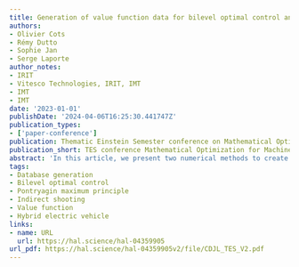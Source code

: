 ```yaml
---
title: Generation of value function data for bilevel optimal control and application to hybrid electric vehicle
authors:
- Olivier Cots
- Rémy Dutto
- Sophie Jan
- Serge Laporte
author_notes:
- IRIT
- Vitesco Technologies, IRIT, IMT
- IMT
- IMT
date: '2023-01-01'
publishDate: '2024-04-06T16:25:30.441747Z'
publication_types:
- ['paper-conference']
publication: Thematic Einstein Semester conference on Mathematical Optimization for Machine Learning
publication_short: TES conference Mathematical Optimization for Machine Learning
abstract: 'In this article, we present two numerical methods to create a database for the approximation of the value function of a bilevel optimal control problem. The first method is based on the computation of the value function via indirect simple shooting, which implies to find the zeros of functions. The second one amounts to solve Cauchy problems. These two techniques are compared, in terms of prior information, computation cost and data distribution, on an industrial application: the torque split and gear shift optimal control problem on hybrid electric vehicles.'
tags:
- Database generation
- Bilevel optimal control
- Pontryagin maximum principle
- Indirect shooting
- Value function 
- Hybrid electric vehicle
links:
- name: URL
  url: https://hal.science/hal-04359905
url_pdf: https://hal.science/hal-04359905v2/file/CDJL_TES_V2.pdf
---
```

